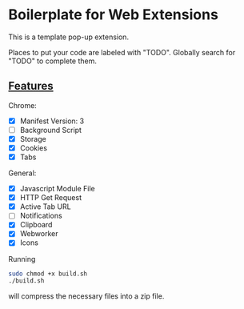 # Boilerplate for Web Extensions

This is a template pop-up extension.

Places to put your code are labeled with "TODO". Globally search for "TODO" to complete them.

## [Features](https://stackoverflow.com/questions/tagged/google-chrome-extension)

Chrome:

- [x] Manifest Version: 3
- [ ] Background Script
- [x] Storage
- [x] Cookies
- [x] Tabs

General:

- [x] Javascript Module File
- [x] HTTP Get Request
- [x] Active Tab URL
- [ ] Notifications
- [x] Clipboard
- [x] Webworker
- [x] Icons

Running

```bash
sudo chmod +x build.sh
./build.sh
```

will compress the necessary files into a zip file.
